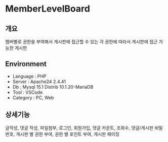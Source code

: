# MemberLevelBoard

## 개요
멤버별로 권한을 부여해서 게시판에 접근할 수 있는 각 권한에 따라서 게시판에 접근 가능한 게시판

## Environment
- Language : PHP
- Server : Apache24 2.4.41
- Db : Mysql 15.1 Distrib 10.1.20-MariaDB
- Tool : VSCode
- Category : PC, Web

## 상세기능
글작성, 댓글 작성, 파일첨부, 로그인, 회원가입, 댓글 카운트, 조회수, 댓글/게시판 비밀번호, 게시판 별 권한 부여, 권한 별 포인트 부여, 게시판 페이징
